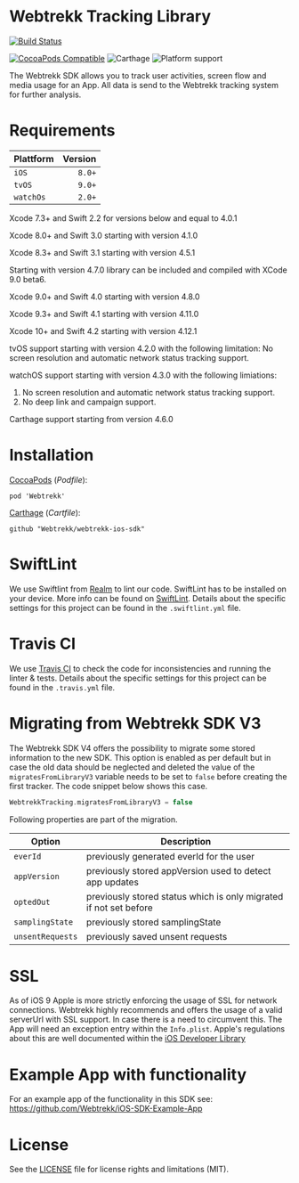 # Webtrekk Tracking Library

[![Build Status](https://travis-ci.org/Webtrekk/webtrekk-ios-sdk.svg?branch=master)](https://travis-ci.org/Webtrekk/webtrekk-ios-sdk)

[![CocoaPods Compatible](https://img.shields.io/cocoapods/v/Webtrekk.svg?style=flat-square)](https://cocoapods.org/pods/Webtrekk) ![Carthage](https://img.shields.io/badge/Carthage-compatible-4BC51D.svg?style=flat) ![Platform support](https://img.shields.io/badge/platform-ios%20%7C%20tvos%20%7C%20watchos-lightgrey.svg?style=flat-square)

The Webtrekk SDK allows you to track user activities, screen flow and media usage for an App. All data is send to the Webtrekk tracking system for further analysis.

# Requirements

| Plattform | Version            |
|-----------|-------------------:|
| `iOS`     |             `8.0+` |
| `tvOS`    |             `9.0+` |
| `watchOs` |             `2.0+` |

Xcode 7.3+ and Swift 2.2 for versions below and equal to 4.0.1

Xcode 8.0+ and Swift 3.0 starting with version 4.1.0

Xcode 8.3+ and Swift 3.1 starting with version 4.5.1

Starting with version 4.7.0 library can be included and compiled with XCode 9.0 beta6.

Xcode 9.0+ and Swift 4.0 starting with version 4.8.0

Xcode 9.3+ and Swift 4.1 starting with version 4.11.0

Xcode 10+ and Swift 4.2 starting with version 4.12.1

tvOS support starting with version 4.2.0 with the following limitation:
No screen resolution and automatic network status tracking support.

watchOS support starting with version 4.3.0 with the following limiations:
1. No screen resolution and automatic network status tracking support.
2. No deep link and campaign support.

Carthage support starting from version 4.6.0


# Installation

[CocoaPods](htttp://www.cocoapods.org) (*Podfile*):

`pod 'Webtrekk'`

[Carthage](https://github.com/Carthage/Carthage) (*Cartfile*):

`github "Webtrekk/webtrekk-ios-sdk"`

# SwiftLint

We use Swiftlint from [Realm](https://realm.io/) to lint our code. SwiftLint has to be installed on your device. 
More info can be found on [SwiftLint](https://github.com/realm/SwiftLint). 
Details about the specific settings for this project can be found in the `.swiftlint.yml` file.

# Travis CI

We use [Travis CI](https://travis-ci.org/) to check the code for inconsistencies and running the linter & tests. 
Details about the specific settings for this project can be found in the `.travis.yml` file.


# Migrating from Webtrekk SDK V3

The Webtrekk SDK V4 offers the possibility to migrate some stored information to the new SDK. This option is enabled as per default but in case the old data should be neglected and deleted the value of the `migratesFromLibraryV3` variable needs to be set to `false` before creating the first tracker. The code snippet below shows this case.

```swift
WebtrekkTracking.migratesFromLibraryV3 = false
```

Following properties are part of the migration.

| Option           | Description                                                       |
|------------------|-------------------------------------------------------------------|
| `everId`         | previously generated everId for the user                          |
| `appVersion`     | previously stored appVersion used to detect app updates           |
| `optedOut`       | previously stored status which is only migrated if not set before |
| `samplingState`  | previously stored samplingState                                   |
| `unsentRequests` | previously saved unsent requests                                  |

# SSL

As of iOS 9 Apple is more strictly enforcing the usage of SSL for network connections. Webtrekk highly recommends and offers the usage of a valid serverUrl with SSL support. In case there is a need to circumvent this. The App will need an exception entry within the `Info.plist`. Apple's regulations about this are well documented within the [iOS Developer Library](https://developer.apple.com/library/ios/documentation/General/Reference/InfoPlistKeyReference/Articles/CocoaKeys.html#//apple_ref/doc/uid/TP40009251-SW33)

# Example App with functionality

For an example app of the functionality in this SDK see: https://github.com/Webtrekk/iOS-SDK-Example-App

# License

See the [LICENSE](LICENSE.md) file for license rights and limitations (MIT).
